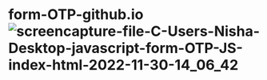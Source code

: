 # form-OTP-github.io![screencapture-file-C-Users-Nisha-Desktop-javascript-form-OTP-JS-index-html-2022-11-30-14_06_42](https://user-images.githubusercontent.com/114923297/204747847-89f20b85-35d7-41bf-be6b-db7902364025.png)
